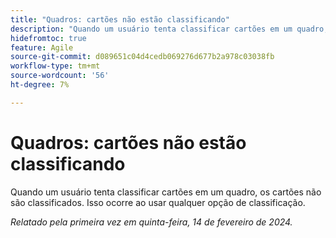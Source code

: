 ```yaml
---
title: "Quadros: cartões não estão classificando"
description: "Quando um usuário tenta classificar cartões em um quadro, os cartões não são classificados. Isso ocorre ao usar qualquer opção de classificação."
hidefromtoc: true
feature: Agile
source-git-commit: d089651c04d4cedb069276d677b2a978c03038fb
workflow-type: tm+mt
source-wordcount: '56'
ht-degree: 7%

---
```



# Quadros: cartões não estão classificando

Quando um usuário tenta classificar cartões em um quadro, os cartões não são classificados. Isso ocorre ao usar qualquer opção de classificação.

_Relatado pela primeira vez em quinta-feira, 14 de fevereiro de 2024._
